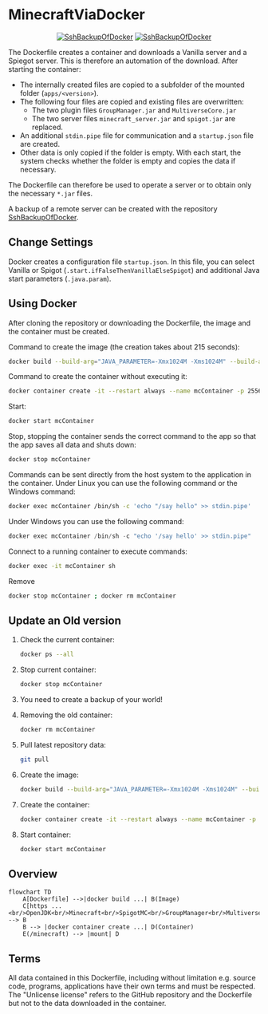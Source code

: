 # MinecraftViaDocker

<div align="center">

[![SshBackupOfDocker](https://img.shields.io/badge/Server_Version-1.21.8-5b8b32)](https://www.minecraft.net/de-de/download/server "Currently supported server version and link to Minecraft")
[![SshBackupOfDocker](https://img.shields.io/badge/Backup-SshBackupOfDocker-blue)](https://github.com/Chris82111/SshBackupOfDocker "Link to SshBackupOfDocker")

</div>

The Dockerfile creates a container and downloads a Vanilla server and a Spiegot server. This is therefore an automation of the download. After starting the container:

- The internally created files are copied to a subfolder of the mounted folder (`apps/<version>`).
- The following four files are copied and existing files are overwritten:
  - The two plugin files `GroupManager.jar` and `MultiverseCore.jar`
  - The two server files `minecraft_server.jar` and `spigot.jar` are replaced.
- An additional `stdin.pipe` file for communication and a `startup.json` file are created.
- Other data is only copied if the folder is empty. With each start, the system checks whether the folder is empty and copies the data if necessary.

The Dockerfile can therefore be used to operate a server or to obtain only the necessary `*.jar` files.

A backup of a remote server can be created with the repository [SshBackupOfDocker](https://github.com/Chris82111/SshBackupOfDocker).

## Change Settings

Docker creates a configuration file `startup.json`. In this file, you can select Vanilla or Spigot (`.start.ifFalseThenVanillaElseSpigot`) and additional Java start parameters (`.java.param`).

## Using Docker

After cloning the repository or downloading the Dockerfile, the image and the container must be created.

Command to create the image (the creation takes about 215 seconds):

```sh
docker build --build-arg="JAVA_PARAMETER=-Xmx1024M -Xms1024M" --build-arg="START_SPIGOT=false" -t minecraft_via_docker:1.21.8 .
```

Command to create the container without executing it:

```sh
docker container create -it --restart always --name mcContainer -p 25565:25565 --mount type=bind,source="$(pwd)"/minecraft,target=/minecraft --env EULA=true minecraft_via_docker:1.21.8 sh
```

Start:

```sh
docker start mcContainer
```

Stop, stopping the container sends the correct command to the app so that the app saves all data and shuts down:

```sh
docker stop mcContainer
```

Commands can be sent directly from the host system to the application in the container.
Under Linux you can use the following command or the Windows command:

```sh
docker exec mcContainer /bin/sh -c 'echo "/say hello" >> stdin.pipe'
```

Under Windows you can use the following command:

```ps1
docker exec mcContainer /bin/sh -c "echo '/say hello' >> stdin.pipe"
```

Connect to a running container to execute commands:

```sh
docker exec -it mcContainer sh
```

Remove

```sh
docker stop mcContainer ; docker rm mcContainer
```

## Update an Old version

1. Check the current container:

    ```sh
    docker ps --all
    ```

2. Stop current container:

    ```sh
    docker stop mcContainer
    ```

3. You need to create a backup of your world!

4. Removing the old container:

    ```sh
    docker rm mcContainer
    ```

5. Pull latest repository data:

    ```sh
    git pull
    ```

6. Create the image:

    ```sh
    docker build --build-arg="JAVA_PARAMETER=-Xmx1024M -Xms1024M" --build-arg="START_SPIGOT=false" -t minecraft_via_docker:1.21.8 .
    ```

7. Create the container:

    ```sh
    docker container create -it --restart always --name mcContainer -p 25565:25565 --mount type=bind,source="$(pwd)"/minecraft,target=/minecraft --env EULA=true minecraft_via_docker:1.21.8 sh
    ```

8. Start container:

    ```sh
    docker start mcContainer
    ```

## Overview

```mermaid
flowchart TD
    A[Dockerfile] -->|docker build ...| B(Image)
    C[https ...<br/>OpenJDK<br/>Minecraft<br/>SpigotMC<br/>GroupManager<br/>MultiverseCore] --> B
    B --> |docker container create ...| D(Container)
    E(/minecraft) --> |mount| D
```

## Terms

All data contained in this Dockerfile, including without limitation e.g. source code, programs, applications have their own terms and must be respected. The "Unlicense license" refers to the GitHub repository and the Dockerfile but not to the data downloaded in the container.
